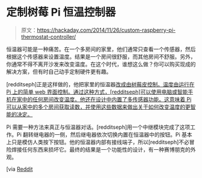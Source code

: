 # 定制树莓 Pi 恒温控制器

> 原文：<https://hackaday.com/2014/11/26/custom-raspberry-pi-thermostat-controller/>

恒温器可能是一种痛苦。在一个多房间的家里，他们通常只查看一个传感器，然后根据这个传感器来设置温度。结果是一个房间很舒服，而其他房间不舒服。另外，你通常不得不离开沙发来改变温度。在这个时代，谁想这么做？你可以购买现成的解决方案，但有时自己动手定制硬件更有趣。

[redditseph]正是这样做的，他把家里的恒温器[改成由树莓皮控制。温度由运行在 Pi 上的简单 web 界面控制。通过这种方式，[redditseph]可以使用电脑或智能手机在家中的任何房间改变温度。他还在设计中内置了多传感器功能。这意味着 Pi 可以从家中的多个房间获取读数，并使用这些数据来做出关于如何改变温度的更智能的决定。](http://imgur.com/gallery/YxElS "RasPi Thermostat")

Pi 需要一种方法来真正与恒温器对话。[redditseph]用一个中继模块完成了这项工作。Pi 翻转继电器的一侧，然后继电器依次切换内置在恒温器中的按钮。Pi 基本上只是模仿人类按下按钮。他的恒温器内部有接线端子，所以[redditseph]不必冒险焊接任何东西来损坏它。最终的结果是一个功能性的设计，有一种赛博朋克的外观。

[via [Reddit](http://www.reddit.com/r/raspberry_pi/comments/2nc4z5/my_homemade_raspberry_pi_smart_thermostat/ "Reddit.com")